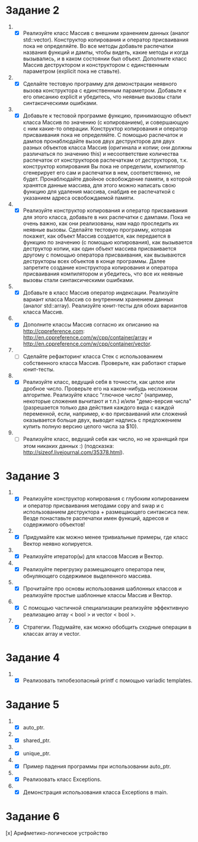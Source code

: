 # Задание 2
1.  - [x] Реализуйте класс Массив с внешним хранением данных (аналог std::vector). Конструктор копирования и оператор присваивания пока не определяйте. Во все методы добавьте распечатки названия функций и дампы, чтобы видеть, какие методы и когда вызывались, и в каком состоянии был объект. Дополните класс Массив деструктором и конструктором с единственным параметром (explicit пока не ставьте).

2.  - [x] Сделайте тестовую программу для демонстрации неявного вызова конструктора с единственным параметром. Добавьте к его описанию explicit и убедитесь, что неявные вызовы стали синтаксическими ошибками.

3.  - [x] Добавьте к тестовой программе функцию, принимающую объект класса Массив по значению (с копированием), и совершающую с ним какие-то операции. Конструктор копирования и оператор присваивания пока не определяйте. С помощью распечаток и дампов пронаблюдайте вызов двух деструкторов для двух разных объектов класса Массив (оригинала и копии; они должны различаться по значению this) и несоответствие количества распечаток от конструкторов распечаткам от деструкторов, т.к. конструктор копирования Вы пока не определили, компилятор сгенерирует его сам и распечатки в нем, соответственно, не будет. Пронаблюдайте двойное освобождение памяти, в которой хранятся данные массива, для этого можно написать свою функцию для удаления массива, снабдив ее распечаткой с указанием адреса освобождаемой памяти.

4.  - [x] Реализуйте конструктор копирования и оператор присваивания для этого класса, добавьте в них распечатки с дампами. Пока не очень важно, как они реализованы, нам надо проследить их неявные вызовы. Сделайте тестовую программу, которая покажет, как объект Массив создается, как передается в функцию по значению (с помощью копирования), как вызывается деструктор копии, как один объект массива присваивается другому с помощью оператора присваивания, как вызываются деструкторы всех объектов в конце программы. Далее запретите создание конструктора копирования и оператора присваивания компилятором и убедитесь, что все их неявные вызовы стали синтаксическими ошибками.

5.  - [x] Добавьте в класс Массив оператор индексации. Реализуйте вариант класса Массив со внутренним хранением данных (аналог std::array). Реализуйте юнит-тесты для обоих вариантов класса Массив.

6.  - [x] Дополните классы Массив согласно их описанию на http://cppreference.com: http://en.cppreference.com/w/cpp/container/array и http://en.cppreference.com/w/cpp/container/vector.

6.  - [ ] Сделайте рефакторинг класса Стек с использованием собственного класса Массив. Проверьте, как работают старые юнит-тесты.

7. - [x] Реализуйте класс, ведущий себя в точности, как целое или дробное число. Проверьте его на каком-нибудь несложном алгоритме. Реализуйте класс "глючное число" (например, некоторые сложения вычитают и т.п.) и/или "демо-версия числа" (разрешается только два действия каждого вида с каждой переменной, если, например, к-во присваиваний или сложений оказывается больше двух, выводит надпись с предложением купить полную версию целого числа за $10).

8. - [ ] Реализуйте класс, ведущий себя как число, но не хранящий при этом никаких данных :) (подсказка: http://sizeof.livejournal.com/35378.html).

# Задание 3
1. - [x] Реализуйте конструктор копирования с глубоким копированием и оператор присваивания методами copy and swap и с использованием деструктора + размещающего синтаксиса new. Везде понаставьте распечатки имен функций, адресов и содержимого объектов!

2. - [x] Придумайте как можно менее тривиальные примеры, где класс Вектор неявно копируется.

3. - [x] Реализуйте итератор(ы) для классов Массив и Вектор.

4. - [x] Реализуйте перегрузку размещающего оператора new, обнуляющего содержимое выделенного массива.

5. - [x] Прочитайте про основы использования шаблонных классов и реализуйте простые шаблонные классы Массив и Вектор.

6. - [x] С помощью частичной специализации реализуйте эффективную реализацию array < bool > и vector < bool >.

7. - [x]  Стратегии. Подумайте, как можно обобщить сходные операции в классах array и vector.

# Задание 4
1. - [x] Реализовать типобезопасный printf с помощью variadic templates.

# Задание 5
1. - [x] auto_ptr.
2. - [x] shared_ptr.
3. - [x] unique_ptr.
4. - [x] Пример падения программы при использовании auto_ptr.
5. - [x] Реализовать класс Exceptions.
6. - [x] Демонстрация использования класса Exceptions в main.

# Задание 6
[x] Арифметико-логическое устройство